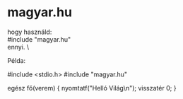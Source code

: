 # magyar.hu
hogy használd: \
  #include "magyar.hu" \
ennyi. \

Példa:

#include <stdio.h>
#include "magyar.hu"

egész fő(verem) {
    nyomtatf("Helló Világ\n");
    visszatér 0;
}
